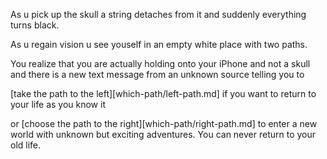 As u pick up the skull a string detaches from it and suddenly everything turns black.

As u regain vision u see youself in an empty white place with two paths.

You realize that you are actually holding onto your iPhone and not a skull and there is a new text message from an unknown source telling you to 

[take the path to the left][which-path/left-path.md] if you want to return to your life as you know it

or [choose the path to the right][which-path/right-path.md] to enter a new world with unknown but exciting adventures.  You can never return to your old life.  
